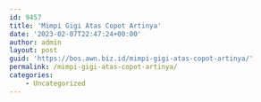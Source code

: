 ```yaml
---
id: 9457
title: 'Mimpi Gigi Atas Copot Artinya'
date: '2023-02-07T22:47:24+00:00'
author: admin
layout: post
guid: 'https://bos.awn.biz.id/mimpi-gigi-atas-copot-artinya/'
permalink: /mimpi-gigi-atas-copot-artinya/
categories:
    - Uncategorized
---
```


